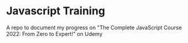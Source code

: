 # Javascript Training
A repo to document my progress on "The Complete JavaScript Course 2022: From Zero to Expert!" on Udemy
